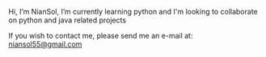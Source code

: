 Hi, I’m NianSol, I’m currently learning python and I'm looking to collaborate on python and java related projects

If you wish to contact me, please send me an e-mail at: niansol55@gmail.com
